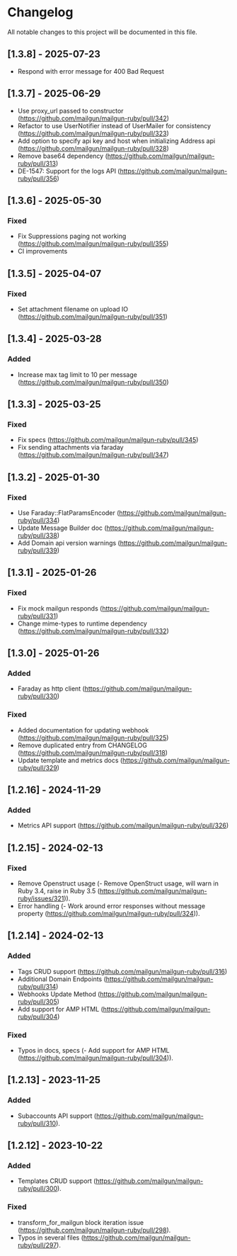 # Changelog

All notable changes to this project will be documented in this file.

## [1.3.8] - 2025-07-23

- Respond with error message for 400 Bad Request

## [1.3.7] - 2025-06-29

- Use proxy_url passed to constructor (https://github.com/mailgun/mailgun-ruby/pull/342)
- Refactor to use UserNotifier instead of UserMailer for consistency (https://github.com/mailgun/mailgun-ruby/pull/323)
- Add option to specify api key and host when initializing Address api (https://github.com/mailgun/mailgun-ruby/pull/328)
- Remove base64 dependency (https://github.com/mailgun/mailgun-ruby/pull/313)
- DE-1547: Support for the logs API (https://github.com/mailgun/mailgun-ruby/pull/356)

## [1.3.6] - 2025-05-30

### Fixed

- Fix Suppressions paging not working (https://github.com/mailgun/mailgun-ruby/pull/355)
- CI improvements

## [1.3.5] - 2025-04-07

### Fixed

- Set attachment filename on upload IO (https://github.com/mailgun/mailgun-ruby/pull/351)

## [1.3.4] - 2025-03-28

### Added

- Increase max tag limit to 10 per message (https://github.com/mailgun/mailgun-ruby/pull/350)

## [1.3.3] - 2025-03-25

### Fixed

- Fix specs (https://github.com/mailgun/mailgun-ruby/pull/345)
- Fix sending attachments via faraday (https://github.com/mailgun/mailgun-ruby/pull/347)

## [1.3.2] - 2025-01-30

### Fixed

- Use Faraday::FlatParamsEncoder (https://github.com/mailgun/mailgun-ruby/pull/334)
- Update Message Builder doc (https://github.com/mailgun/mailgun-ruby/pull/338)
- Add Domain api version warnings (https://github.com/mailgun/mailgun-ruby/pull/339)

## [1.3.1] - 2025-01-26

### Fixed

- Fix mock mailgun responds (https://github.com/mailgun/mailgun-ruby/pull/331)
- Change mime-types to runtime dependency (https://github.com/mailgun/mailgun-ruby/pull/332)

## [1.3.0] - 2025-01-26

### Added

- Faraday as http client (https://github.com/mailgun/mailgun-ruby/pull/330)

### Fixed

- Added documentation for updating webhook (https://github.com/mailgun/mailgun-ruby/pull/325)
- Remove duplicated entry from CHANGELOG (https://github.com/mailgun/mailgun-ruby/pull/318)
- Update template and metrics docs (https://github.com/mailgun/mailgun-ruby/pull/329)

## [1.2.16] - 2024-11-29

### Added

- Metrics API support (https://github.com/mailgun/mailgun-ruby/pull/326)

## [1.2.15] - 2024-02-13

### Fixed

- Remove Openstruct usage (- Remove OpenStruct usage, will warn in Ruby 3.4, raise in Ruby 3.5 (https://github.com/mailgun/mailgun-ruby/issues/321)).
- Error handling (- Work around error responses without message property (https://github.com/mailgun/mailgun-ruby/pull/324)).

## [1.2.14] - 2024-02-13

### Added

- Tags CRUD support (https://github.com/mailgun/mailgun-ruby/pull/316)
- Additional Domain Endpoints (https://github.com/mailgun/mailgun-ruby/pull/314)
- Webhooks Update Method (https://github.com/mailgun/mailgun-ruby/pull/305)
- Add support for AMP HTML (https://github.com/mailgun/mailgun-ruby/pull/304)

### Fixed

- Typos in docs, specs (- Add support for AMP HTML (https://github.com/mailgun/mailgun-ruby/pull/304)).

## [1.2.13] - 2023-11-25

### Added

- Subaccounts API support (https://github.com/mailgun/mailgun-ruby/pull/310).

## [1.2.12] - 2023-10-22

### Added

- Templates CRUD support (https://github.com/mailgun/mailgun-ruby/pull/300).

### Fixed

- transform_for_mailgun block iteration issue (https://github.com/mailgun/mailgun-ruby/pull/298).
- Typos in several files (https://github.com/mailgun/mailgun-ruby/pull/297).
